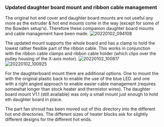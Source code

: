 ### Updated daughter board mount and ribbon cable management

The original hot end cover and daughter board mounts are not useful any more as the extruder & hot end mounts come in the way (except for some of the Bowden setup's). Therefore these companion daughter board mounts and cable management have been made. 
![20220102_094108](https://user-images.githubusercontent.com/13643644/147879391-6648a054-f397-416a-9230-2850e382e7cf.jpg)

The updated mount supports the whole board and has a clamp to hold the lowest rather flexible part of the ribbon cable. This works in conjunction with  the ribbon cable clamps and ribbon cable holder (which clips over the pulley housing of the X-axis motor).
![20220102_100817](https://user-images.githubusercontent.com/13643644/147879396-551d0e83-282b-47ba-bdc5-6555a641066f.jpg)
![20220102_100925](https://user-images.githubusercontent.com/13643644/147879399-6a4c908f-80fa-4038-b322-cc42f1db0698.jpg)

For the daughterboard mount there are additional options. One to mount the with the original plastic back to enable the use of the blue LED. and one with a right angled approach to enable easier cable management (requires somewhat longer than stock heater and thermistor wires). The daughter board mount V1.1 (still available) was only a small mount just enough to hold eth daughter board in place.

The part fan shroud has been moved out of this directory into the different hot end directories. The different sizes of heater blocks ask for slightly different designs for the different hot ends.

